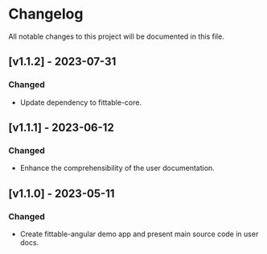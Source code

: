 # Changelog

All notable changes to this project will be documented in this file.

## [v1.1.2] - 2023-07-31

### Changed

- Update dependency to fittable-core.

## [v1.1.1] - 2023-06-12

### Changed

- Enhance the comprehensibility of the user documentation.

## [v1.1.0] - 2023-05-11

### Changed

- Create fittable-angular demo app and present main source code in user docs.
